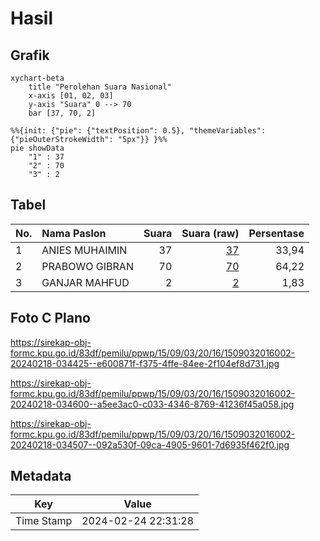 # Hasil

## Grafik

```mermaid
xychart-beta
    title "Perolehan Suara Nasional"
    x-axis [01, 02, 03]
    y-axis "Suara" 0 --> 70
    bar [37, 70, 2]
```

```mermaid
%%{init: {"pie": {"textPosition": 0.5}, "themeVariables": {"pieOuterStrokeWidth": "5px"}} }%%
pie showData
    "1" : 37
    "2" : 70
    "3" : 2
```

## Tabel

| No. | Nama Paslon    | Suara | Suara (raw) | Persentase |
|:--- |:-------------- | -----:| -----------:| ----------:|
| 1   | ANIES MUHAIMIN | 37    | [37][p-1]   | 33,94      |
| 2   | PRABOWO GIBRAN | 70    | [70][p-2]   | 64,22      |
| 3   | GANJAR MAHFUD  | 2     | [2][p-3]    | 1,83       |


[p-1]: https://github.com/gigit-pemilu/pemilu-2024/blob/main/pilpres/hitung-suara/sub/15-jambi/sub/09-tebo/sub/03-tebo-ulu/sub/2016-pulau-jelmu/sub/002-tps/sub/paslon-1.txt
[p-2]: https://github.com/gigit-pemilu/pemilu-2024/blob/main/pilpres/hitung-suara/sub/15-jambi/sub/09-tebo/sub/03-tebo-ulu/sub/2016-pulau-jelmu/sub/002-tps/sub/paslon-2.txt
[p-3]: https://github.com/gigit-pemilu/pemilu-2024/blob/main/pilpres/hitung-suara/sub/15-jambi/sub/09-tebo/sub/03-tebo-ulu/sub/2016-pulau-jelmu/sub/002-tps/sub/paslon-3.txt

## Foto C Plano

https://sirekap-obj-formc.kpu.go.id/83df/pemilu/ppwp/15/09/03/20/16/1509032016002-20240218-034425--e600871f-f375-4ffe-84ee-2f104ef8d731.jpg

https://sirekap-obj-formc.kpu.go.id/83df/pemilu/ppwp/15/09/03/20/16/1509032016002-20240218-034600--a5ee3ac0-c033-4346-8769-41236f45a058.jpg

https://sirekap-obj-formc.kpu.go.id/83df/pemilu/ppwp/15/09/03/20/16/1509032016002-20240218-034507--092a530f-09ca-4905-9601-7d6935f462f0.jpg


## Metadata

| Key        | Value               |
| ---------- | ------------------- |
| Time Stamp | 2024-02-24 22:31:28 |



